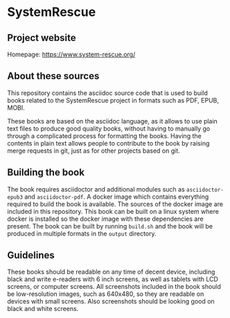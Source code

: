 # SystemRescue

## Project website
Homepage: https://www.system-rescue.org/

## About these sources
This repository contains the asciidoc source code that is used to build
books related to the SystemRescue project in formats such as PDF, EPUB, MOBI.

These books are based on the asciidoc language, as it allows to use plain
text files to produce good quality books, without having to manually go
through a complicated process for formatting the books. Having the contents
in plain text allows people to contribute to the book by raising merge
requests in git, just as for other projects based on git.

## Building the book
The book requires asciidoctor and additional modules such as `asciidoctor-epub3`
and `asciidoctor-pdf`. A docker image which contains everything required
to build the book is available. The sources of the docker image are
included in this repository. This book can be built on a linux system
where docker is installed so the docker image with these dependencies
are present. The book can be built by running `build.sh` and the book
will be produced in multiple formats in the `output` directory.

## Guidelines
These books should be readable on any time of decent device, including
black and write e-readers with 6 inch screens, as well as tablets with
LCD screens, or computer screens. All screenshots included in the book
should be low-resolution images, such as 640x480, so they are readable
on devices with small screens. Also screenshots should be looking good
on black and white screens.
